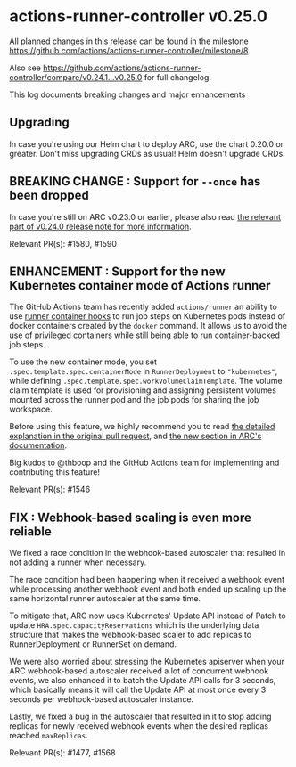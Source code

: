# actions-runner-controller v0.25.0

All planned changes in this release can be found in the milestone https://github.com/actions/actions-runner-controller/milestone/8.

Also see https://github.com/actions/actions-runner-controller/compare/v0.24.1...v0.25.0 for full changelog.

This log documents breaking changes and major enhancements

## Upgrading

In case you're using our Helm chart to deploy ARC, use the chart 0.20.0 or greater. Don't miss upgrading CRDs as usual! Helm doesn't upgrade CRDs.

## BREAKING CHANGE : Support for `--once` has been dropped

In case you're still on ARC v0.23.0 or earlier, please also read [the relevant part of v0.24.0 release note for more information](https://github.com/actions/actions-runner-controller/blob/master/docs/releasenotes/0.24.md#breaking-change--support-for---once-is-being-dropped).

Relevant PR(s): #1580, #1590

## ENHANCEMENT : Support for the new Kubernetes container mode of Actions runner

The GitHub Actions team has recently added `actions/runner` an ability to use [runner container hooks](https://github.com/actions/runner-container-hooks) to run job steps on Kubernetes pods instead of docker containers created by the `docker` command. It allows us to avoid the use of privileged containers while still being able to run container-backed job steps.

To use the new container mode, you set `.spec.template.spec.containerMode` in `RunnerDeployment` to `"kubernetes"`, while defining `.spec.template.spec.workVolumeClaimTemplate`. The volume claim template is used for provisioning and assigning persistent volumes mounted across the runner pod and the job pods for sharing the job workspace.

Before using this feature, we highly recommend you to read [the detailed explanation in the original pull request](https://github.com/actions/actions-runner-controller/pull/1546), and [the new section in ARC's documentation](https://github.com/actions-runner-controller/actions-runner-controller#runner-with-k8s-jobs).

Big kudos to @thboop and the GitHub Actions team for implementing and contributing this feature!

Relevant PR(s): #1546

## FIX : Webhook-based scaling is even more reliable

We fixed a race condition in the webhook-based autoscaler that resulted in not adding a runner when necessary.

The race condition had been happening when it received a webhook event while processing another webhook event and both ended up scaling up the same horizontal runner autoscaler at the same time.

To mitigate that, ARC now uses Kubernetes' Update API instead of Patch to update `HRA.spec.capacityReservations` which is the underlying data structure that makes the webhook-based scaler to add replicas to RunnerDeployment or RunnerSet on demand.

We were also worried about stressing the Kubernetes apiserver when your ARC webhook-based autoscaler received a lot of concurrent webhook events, we also enhanced it to batch the Update API calls for 3 seconds, which basically means it will call the Update API at most once every 3 seconds per webhook-based autoscaler instance.

Lastly, we fixed a bug in the autoscaler that resulted in it to stop adding replicas for newly received webhook events when the desired replicas reached `maxReplicas`.

Relevant PR(s): #1477, #1568
